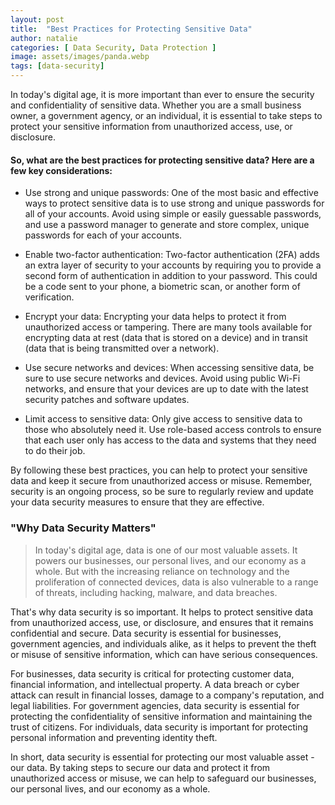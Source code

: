 ```yaml
---
layout: post
title:  "Best Practices for Protecting Sensitive Data"
author: natalie
categories: [ Data Security, Data Protection ]
image: assets/images/panda.webp
tags: [data-security]
---
```


In today's digital age, it is more important than ever to ensure the security and confidentiality of sensitive data. Whether you are a small business owner, a government agency, or an individual, it is essential to take steps to protect your sensitive information from unauthorized access, use, or disclosure.

#### So, what are the best practices for protecting sensitive data? Here are a few key considerations:


* Use strong and unique passwords: One of the most basic and effective ways to protect sensitive data is to use strong and unique passwords for all of your accounts. Avoid using simple or easily guessable passwords, and use a password manager to generate and store complex, unique passwords for each of your accounts.

* Enable two-factor authentication: Two-factor authentication (2FA) adds an extra layer of security to your accounts by requiring you to provide a second form of authentication in addition to your password. This could be a code sent to your phone, a biometric scan, or another form of verification.

* Encrypt your data: Encrypting your data helps to protect it from unauthorized access or tampering. There are many tools available for encrypting data at rest (data that is stored on a device) and in transit (data that is being transmitted over a network).

* Use secure networks and devices: When accessing sensitive data, be sure to use secure networks and devices. Avoid using public Wi-Fi networks, and ensure that your devices are up to date with the latest security patches and software updates.

* Limit access to sensitive data: Only give access to sensitive data to those who absolutely need it. Use role-based access controls to ensure that each user only has access to the data and systems that they need to do their job.

By following these best practices, you can help to protect your sensitive data and keep it secure from unauthorized access or misuse. Remember, security is an ongoing process, so be sure to regularly review and update your data security measures to ensure that they are effective.

### "Why Data Security Matters"

>In today's digital age, data is one of our most valuable assets. It powers our businesses, our personal lives, and our economy as a whole. But with the increasing reliance on technology and the proliferation of connected devices, data is also vulnerable to a range of threats, including hacking, malware, and data breaches.

That's why data security is so important. It helps to protect sensitive data from unauthorized access, use, or disclosure, and ensures that it remains confidential and secure. Data security is essential for businesses, government agencies, and individuals alike, as it helps to prevent the theft or misuse of sensitive information, which can have serious consequences.

For businesses, data security is critical for protecting customer data, financial information, and intellectual property. A data breach or cyber attack can result in financial losses, damage to a company's reputation, and legal liabilities. For government agencies, data security is essential for protecting the confidentiality of sensitive information and maintaining the trust of citizens. For individuals, data security is important for protecting personal information and preventing identity theft.

In short, data security is essential for protecting our most valuable asset - our data. By taking steps to secure our data and protect it from unauthorized access or misuse, we can help to safeguard our businesses, our personal lives, and our economy as a whole.


